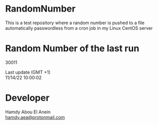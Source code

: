 # RandomNumber    
This is a test repository where a random number is pushed to a file automatically passwordless from a cron job in my Linux CentOS server    
# Random Number of the last run   
30011
      
Last update (GMT +1)    
11/14/22 10:00:02
# Developer    
Hamdy Abou El Anein   
hamdy.aea@protonmail.com
